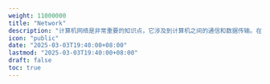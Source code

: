 ```yaml
---
weight: 11000000
title: "Network"
description: "计算机网络是非常重要的知识点，它涉及到计算机之间的通信和数据传输。在网络中，数据被封装成一个个的包（packet），通过网络协议进行传输。在网络层面上，需要考虑的因素包括网络拓扑结构、路由选择算法、拥塞控制等。在网络编程中，需要了解TCP/IP协议栈、Socket编程等技术。"
icon: "public"
date: "2025-03-03T19:40:00+08:00"
lastmod: "2025-03-03T19:40:00+08:00"
draft: false
toc: true
---
```

